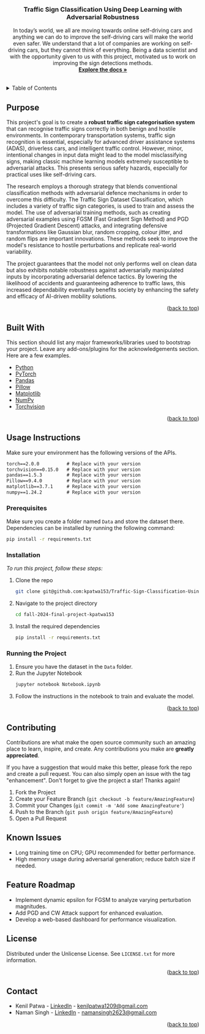<!-- Improved compatibility of back to top link: See: https://github.com/othneildrew/Best-README-Template/pull/73 -->
<a id="readme-top"></a>
<!--
*** Thanks for checking out the Best-README-Template. If you have a suggestion
*** that would make this better, please fork the repo and create a pull request
*** or simply open an issue with the tag "enhancement".
*** Don't forget to give the project a star!
*** Thanks again! Now go create something AMAZING! :D
-->

<!-- PROJECT SHIELDS -->
<!--
*** I'm using markdown "reference style" links for readability.
*** Reference links are enclosed in brackets [ ] instead of parentheses ( ).
*** See the bottom of this document for the declaration of the reference variables
*** for contributors-url, forks-url, etc. This is an optional, concise syntax you may use.
*** https://www.markdownguide.org/basic-syntax/#reference-style-links
-->

<!-- PROJECT LOGO -->
<br />
<div align="center">

  <h3 align="center">Traffic Sign Classification Using Deep Learning with Adversarial Robustness</h3>

  <p align="center">
    In today’s world, we all are moving towards online self-driving cars and anything we can do to improve the self-driving cars will make the world even safer. We understand that a lot of companies are working on self-driving cars, but they cannot think of everything. Being a data scientist and with the opportunity given to us with this project, motivated us to work on improving the sign detections methods. 
    <br />
    <a href="https://github.com/kpatwa153/Traffic-Sign-Classification-Using-Deep-Learning-with-Adversarial-Robustness?tab=readme-ov-file"><strong>Explore the docs »</strong></a>
    <br />
    <br />
  </p>
</div>

<!-- TABLE OF CONTENTS -->
<details>
  <summary>Table of Contents</summary>
  <ol>
    <li><a href="#purpose">Purpose</a></li>
    <li><a href="#built-with">Built With</a></li>
    <li>
      <a href="#usage-instructions">Usage Instructions</a>
      <ul>
        <li><a href="#prerequisites">Prerequisites</a></li>
        <li><a href="#installation">Installation</a></li>
        <li><a href="#running-the-project">Running the Project</a></li>
      </ul>
    </li>
    <li><a href="#contributing">Contributing</a></li>
    <li><a href="#known-issues">Known Issues</a></li>
    <li><a href="#feature-roadmap">Feature Roadmap</a></li>
    <li><a href="#license">License</a></li>
    <li><a href="#contact">Contact</a></li>
  </ol>
</details>

<!-- Abstract -->
## Purpose

This project's goal is to create a **robust traffic sign categorisation system** that can recognise traffic signs correctly in both benign and hostile environments. In contemporary transportation systems, traffic sign recognition is essential, especially for advanced driver assistance systems (ADAS), driverless cars, and intelligent traffic control. However, minor, intentional changes in input data might lead to the model misclassifying signs, making classic machine learning models extremely susceptible to adversarial attacks. This presents serious safety hazards, especially for practical uses like self-driving cars.

The research employs a thorough strategy that blends conventional classification methods with adversarial defence mechanisms in order to overcome this difficulty. The Traffic Sign Dataset Classification, which includes a variety of traffic sign categories, is used to train and assess the model. The use of adversarial training methods, such as creating adversarial examples using FGSM (Fast Gradient Sign Method) and PGD (Projected Gradient Descent) attacks, and integrating defensive transformations like Gaussian blur, random cropping, colour jitter, and random flips are important innovations. These methods seek to improve the model's resistance to hostile perturbations and replicate real-world variability.

The project guarantees that the model not only performs well on clean data but also exhibits notable robustness against adversarially manipulated inputs by incorporating adversarial defence tactics. By lowering the likelihood of accidents and guaranteeing adherence to traffic laws, this increased dependability eventually benefits society by enhancing the safety and efficacy of AI-driven mobility solutions.

<p align="right">(<a href="#readme-top">back to top</a>)</p>

## Built With

This section should list any major frameworks/libraries used to bootstrap your project. Leave any add-ons/plugins for the acknowledgements section. Here are a few examples.
* [Python](https://docs.python.org/3/)
* [PyTorch](https://pytorch.org/docs/stable/index.html)
* [Pandas](https://pandas.pydata.org/docs/)
* [Pillow](https://pillow.readthedocs.io/en/stable/)
* [Matplotlib](https://matplotlib.org/stable/index.html)
* [NumPy](https://numpy.org/doc/)
* [Torchvision](https://pytorch.org/vision/stable/index.html)

<p align="right">(<a href="#readme-top">back to top</a>)</p>

<!-- GETTING STARTED -->
## Usage Instructions
Make sure your environment has the following versions of the APIs. 

```markdown
torch==2.0.0          # Replace with your version
torchvision==0.15.0   # Replace with your version
pandas==1.5.3         # Replace with your version
Pillow==9.4.0         # Replace with your version
matplotlib==3.7.1     # Replace with your version
numpy==1.24.2         # Replace with your version
```

### Prerequisites
Make sure you create a folder named `Data` and store the dataset there.
Dependencies can be installed by running the following command:
```sh
pip install -r requirements.txt
```

### Installation

_To run this project, follow these steps:_

1. Clone the repo
   ```sh
   git clone git@github.com:kpatwa153/Traffic-Sign-Classification-Using-Deep-Learning-with-Adversarial-Robustness.git
   ```
2. Navigate to the project directory
   ```sh
   cd fall-2024-final-project-kpatwa153
   ```
3. Install the required dependencies
   ```sh
   pip install -r requirements.txt
   ```

### Running the Project

1. Ensure you have the dataset in the `Data` folder.
2. Run the Jupyter Notebook
   ```sh
   jupyter notebook Notebook.ipynb
   ```
3. Follow the instructions in the notebook to train and evaluate the model.

<p align="right">(<a href="#readme-top">back to top</a>)</p>

## Contributing

Contributions are what make the open source community such an amazing place to learn, inspire, and create. Any contributions you make are **greatly appreciated**.

If you have a suggestion that would make this better, please fork the repo and create a pull request. You can also simply open an issue with the tag "enhancement".
Don't forget to give the project a star! Thanks again!

1. Fork the Project
2. Create your Feature Branch (`git checkout -b feature/AmazingFeature`)
3. Commit your Changes (`git commit -m 'Add some AmazingFeature'`)
4. Push to the Branch (`git push origin feature/AmazingFeature`)
5. Open a Pull Request

## Known Issues
  - Long training time on CPU; GPU recommended for better performance.
  - High memory usage during adversarial generation; reduce batch size if needed.

## Feature Roadmap
  - Implement dynamic epsilon for FGSM to analyze varying perturbation magnitudes.
  - Add PGD and CW Attack support for enhanced evaluation.
  - Develop a web-based dashboard for performance visualization.

<!-- LICENSE -->
## License

Distributed under the Unlicense License. See `LICENSE.txt` for more information.

<p align="right">(<a href="#readme-top">back to top</a>)</p>

<!-- CONTACT -->
## Contact

- Kenil Patwa - [LinkedIn](https://www.linkedin.com/in/kenil-patwa-604159191/) - kenilpatwa1209@gmail.com
- Naman Singh - [LinkedIn](https://www.linkedin.com/in/namansingh8998/) - namansingh2623@gmail.com

<p align="right">(<a href="#readme-top">back to top</a>)</p>



